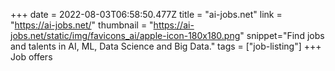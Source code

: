 +++
date = 2022-08-03T06:58:50.477Z
title = "ai-jobs.net"
link = "https://ai-jobs.net/"
thumbnail = "https://ai-jobs.net/static/img/favicons_ai/apple-icon-180x180.png"
snippet="Find jobs and talents in AI, ML, Data Science and Big Data."
tags = ["job-listing"]
+++
Job offers
